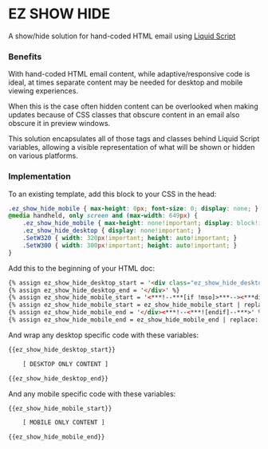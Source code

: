 # EZ SHOW HIDE
A show/hide solution for hand-coded HTML email using [Liquid Script](https://shopify.github.io/liquid/)

### Benefits

With hand-coded HTML email content, while adaptive/responsive code is ideal, at times separate content may be needed for desktop and mobile viewing experiences. 

When this is the case often hidden content can be overlooked when making updates because of CSS classes that obscure content in an email also obscure it in preview windows.

This solution encapsulates all of those tags and classes behind Liquid Script variables, allowing a visible representation of what will be shown or hidden on various platforms.

### Implementation

To an existing template, add this block to your CSS in the head:

```CSS
.ez_show_hide_mobile { max-height: 0px; font-size: 0; display: none; } 
@media handheld, only screen and (max-width: 649px) {
	.ez_show_hide_mobile { max-height: none!important; display: block!important; max-width: none!important; } 
	.ez_show_hide_desktop { display: none!important; }
	.SetW320 { width: 320px!important; height: auto!important; } 
	.SetW300 { width: 300px!important; height: auto!important; }
}
```
Add this to the beginning of your HTML doc:

```HTML
{% assign ez_show_hide_desktop_start = '<div class="ez_show_hide_desktop">' %}
{% assign ez_show_hide_desktop_end = '</div>' %}
{% assign ez_show_hide_mobile_start = '<***!--***[if !mso]>***--><***div style="display: none;" class="ez_show_hide_mobile"***>' %}
{% assign ez_show_hide_mobile_start = ez_show_hide_mobile_start | replace: '*', '' %}
{% assign ez_show_hide_mobile_end = '</div><***!--<***![endif]--***>' %}
{% assign ez_show_hide_mobile_end = ez_show_hide_mobile_end | replace: '*', '' %}
```
And wrap any desktop specific code with these variables:
```HTML
{{ez_show_hide_desktop_start}}

	[ DESKTOP ONLY CONTENT ]

{{ez_show_hide_desktop_end}}
```
And any mobile specific code with these variables:
```HTML
{{ez_show_hide_mobile_start}}

	[ MOBILE ONLY CONTENT ]

{{ez_show_hide_mobile_end}}
```


